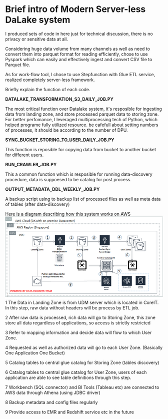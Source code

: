 # Brief intro of Modern Server-less DaLake system 

I produced sets of code in here just for technical discussion, there is no privacy or sensitive data at all.

Considering huge data volume from many channels as well as need to convert them into parquet format for reading efficiently, chose to use Pyspark which can easily and effectively ingest and convert CSV file to Parquet file.

As for work-flow tool, I chose to use Stepfunction with Glue ETL service, realized completely server-less framework.


Briefly explain the function of each code.

<B>DATALAKE_TRANSFORMATION_S3_DAILY_JOB.PY</B>

The most critical function over Datalake system, it's resposible for ingesting data from landing zone, and store processed parquet data to storing zone.
For better perfomance, I leveraged multiprocessing tech of Python, which helped programe fully utilized resource. be cafefull about setting numbers of processes, it should be according to the number of DPU.

<B>SYNC_BUCKET_STORING_TO_USER_DAILY_JOB.PY</B>

This function is reposible for copying data from bucket to another bucket for different users.

<B>RUN_CRAWLER_JOB.PY</B>

This a common function which is resposible for running data-discovery procedure, data is suppoesed to be catalog for post process.

<B>OUTPUT_METADATA_DDL_WEEKLY_JOB.PY</B>

A backup script using to backup list of processed files as well as meta data of tables (after data-discovery)


Here is a diagram describing how this system works on AWS
<img width="1030" src="https://github.com/liang-wu-1985/DataLake_Ingestion_System/blob/master/images/datalake-flow.png?raw=true">
1	The Data in Landing Zone is from UDM server which is located in CoreIT. In this step, raw data without headers will be process by ETL job.

2	After raw data is processed, rich data will go to Storing Zone, this zone store all data regardless of applications, so access is strictly restricted

3	Refer to mapping information and decide data will flow to which User Zone.

4	Requested as well as authorized data will go to each User Zone. (Basically One Application One Bucket)

5	Catalog tables to central glue catalog for Storing Zone (tables discovery)

6	Catalog tables to central glue catalog for User Zone, users of each application are able to see table definitions through this step.

7	Workbench (SQL connector) and BI Tools (Tableau etc) are connected to AWS data through Athena (using JDBC driver)

8	Backup metadata and config files regularly

9	Provide access to EMR and Redshift service etc in the future
